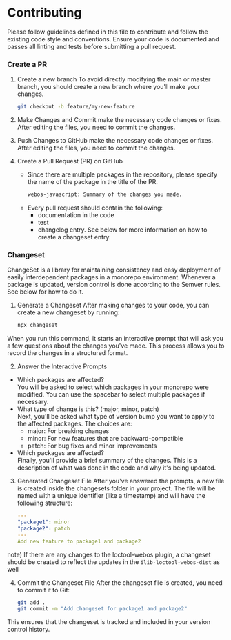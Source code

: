 # Contributing

Please follow guidelines defined in this file to contribute and follow the existing code style and conventions.
Ensure your code is documented and passes all linting and tests before submitting a pull request.

### Create a PR
1. Create a new branch
To avoid directly modifying the main or master branch, you should create a new branch where you'll make your changes.
    ```bash
    git checkout -b feature/my-new-feature
    ```

2. Make Changes and Commit
make the necessary code changes or fixes. After editing the files, you need to commit the changes.

3. Push Changes to GitHub
make the necessary code changes or fixes. After editing the files, you need to commit the changes.

4. Create a Pull Request (PR) on GitHub 
    - Since there are multiple packages in the repository, please specify the name of the package in the title of the PR.
        ```bash
        webos-javascript: Summary of the changes you made.
        ```
    - Every pull request should contain the following:
        - documentation in the code
        - test
        - changelog entry. See below for more information on how to create a changeset entry.


### Changeset
ChangeSet is a library for maintaining consistency and easy deployment of easily interdependent packages in a monorepo environment. Whenever a package is updated, version control is done according to the Semver rules.
See below for how to do it.

1. Generate a Changeset
After making changes to your code, you can create a new changeset by running:
    ```bash
    npx changeset
    ```
When you run this command, it starts an interactive prompt that will ask you a few questions about the changes you've made. This process allows you to record the changes in a structured format.

2. Answer the Interactive Prompts 
 - Which packages are affected?   
   You will be asked to select which packages in your monorepo were modified. You can use the spacebar to select multiple packages if necessary.
 - What type of change is this? (major, minor, patch)  
   Next, you'll be asked what type of version bump you want to apply to the affected packages. The choices are:
    - major: For breaking changes
    - minor: For new features that are backward-compatible
    - patch: For bug fixes and minor improvements
 - Which packages are affected?  
   Finally, you'll provide a brief summary of the changes. This is a description of what was done in the code and why it's being updated.

3. Generated Changeset File
After you've answered the prompts, a new file is created inside the changesets folder in your project. The file will be named with a unique identifier (like a timestamp) and will have the following structure:

    ```yml
    ---
    "package1": minor
    "package2": patch
    ---
    Add new feature to package1 and package2
    ```
note) 
If there are any changes to the loctool-webos plugin, a changeset should be created to reflect the updates in the `ilib-loctool-webos-dist` as well

4. Commit the Changeset File
After the changeset file is created, you need to commit it to Git:

    ```bash
    git add .
    git commit -m "Add changeset for package1 and package2"
    ```
This ensures that the changeset is tracked and included in your version control history.